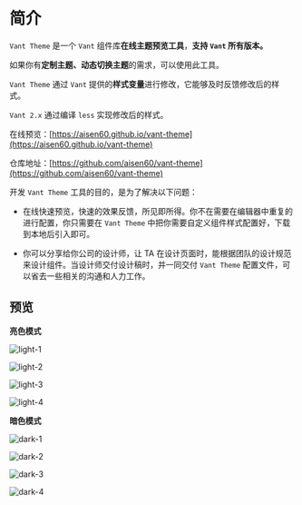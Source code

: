 # 简介

`Vant Theme` 是一个 `Vant` 组件库**在线主题预览工具**，**支持 `Vant` 所有版本。**

如果你有**定制主题、动态切换主题**的需求，可以使用此工具。

`Vant Theme` 通过 `Vant` 提供的**样式变量**进行修改，它能够及时反馈修改后的样式。

`Vant 2.x` 通过编译 `less` 实现修改后的样式。

在线预览：[https://aisen60.github.io/vant-theme](https://aisen60.github.io/vant-theme)

仓库地址：[https://github.com/aisen60/vant-theme](https://github.com/aisen60/vant-theme)

开发 `Vant Theme` 工具的目的，是为了解决以下问题：

- 在线快速预览，快速的效果反馈，所见即所得。你不在需要在编辑器中重复的进行配置，你只需要在 `Vant Theme` 中把你需要自定义组件样式配置好，下载到本地后引入即可。

- 你可以分享给你公司的设计师，让 TA 在设计页面时，能根据团队的设计规范来设计组件。当设计师交付设计稿时，并一同交付 `Vant Theme` 配置文件，可以省去一些相关的沟通和人力工作。

## 预览

**亮色模式**

![light-1](https://github.com/Aisen60/vant-theme/assets/19791710/b3834731-2045-4121-beb2-cfc488b9e51b)

![light-2](https://github.com/Aisen60/vant-theme/assets/19791710/5345161a-84b6-402c-8fae-24b6167ab050)

![light-3](https://github.com/Aisen60/vant-theme/assets/19791710/c2682375-5d75-40a5-9418-0b45f0063400)

![light-4](https://github.com/Aisen60/vant-theme/assets/19791710/0f313f69-9a1b-4ede-851c-1c27f92046aa)

**暗色模式**

![dark-1](https://github.com/Aisen60/vant-theme/assets/19791710/5f617db7-a46d-49c5-ae88-82038526bdf3)

![dark-2](https://github.com/Aisen60/vant-theme/assets/19791710/9578ed3d-aca0-40ad-b6ee-e9d7dc6798a3)

![dark-3](https://github.com/Aisen60/vant-theme/assets/19791710/925df505-0558-4865-b7f2-cc1979f61d5f)

![dark-4](https://github.com/Aisen60/vant-theme/assets/19791710/76435ac5-e736-4f05-88b5-a1669edd3d81)
